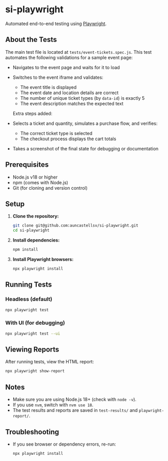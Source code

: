 # si-playwright

Automated end-to-end testing using [Playwright](https://playwright.dev/).

## About the Tests

The main test file is located at `tests/event-tickets.spec.js`. This test automates the following validations for a sample event page:

- Navigates to the event page and waits for it to load
- Switches to the event iframe and validates:
  - The event title is displayed
  - The event date and location details are correct
  - The number of unique ticket types (by `data-id`) is exactly 5
  - The event description matches the expected text
  
  Extra steps added: 

- Selects a ticket and quantity, simulates a purchase flow, and verifies:
  - The correct ticket type is selected
  - The checkout process displays the cart totals
- Takes a screenshot of the final state for debugging or documentation


## Prerequisites
- Node.js v18 or higher
- npm (comes with Node.js)
- Git (for cloning and version control)

## Setup
1. **Clone the repository:**
   ```bash
   git clone git@github.com:auncastellsv/si-playwright.git
   cd si-playwright
   ```
2. **Install dependencies:**
   ```bash
   npm install
   ```
3. **Install Playwright browsers:**
   ```bash
   npx playwright install
   ```

## Running Tests

### Headless (default)
```bash
npx playwright test
```

### With UI (for debugging)
```bash
npx playwright test --ui
```

## Viewing Reports
After running tests, view the HTML report:
```bash
npx playwright show-report
```

## Notes
- Make sure you are using Node.js 18+ (check with `node -v`).
- If you use `nvm`, switch with `nvm use 18`.
- The test results and reports are saved in `test-results/` and `playwright-report/`.

## Troubleshooting
- If you see browser or dependency errors, re-run:
  ```bash
  npx playwright install
  ```
